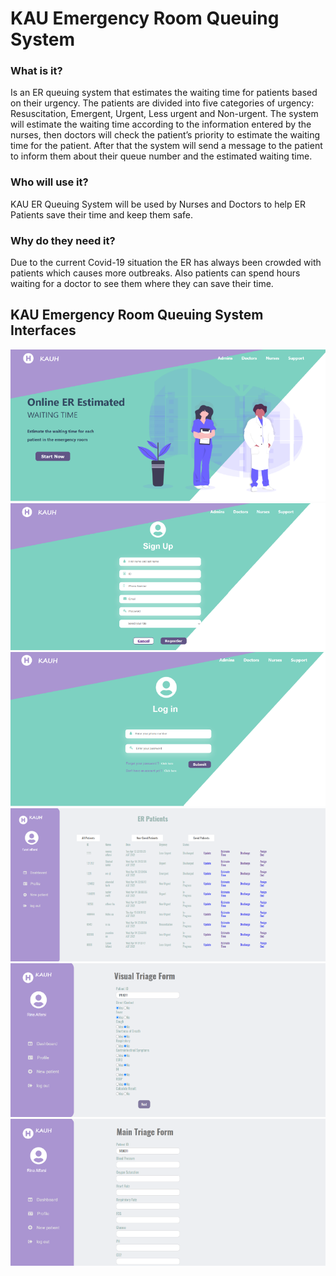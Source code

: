 # KAU Emergency Room Queuing System

### **What is it?**	
Is an ER queuing system that estimates the waiting time for patients based on their urgency.
The patients are divided into five categories of urgency: Resuscitation, Emergent, Urgent, Less urgent and
Non-urgent.
The system will estimate the waiting time according to the information entered by the
nurses, then doctors will check the patient’s priority to estimate the waiting time for the patient.
After
that the system will send a message to the patient to inform them about their queue number and the
estimated waiting time.

### **Who will use it?**	
KAU ER Queuing System will be used by Nurses and Doctors to help ER Patients save their time and keep them safe.

### **Why do they need it?**	
Due to the current Covid-19 situation the ER has always been crowded with patients which causes
more outbreaks. Also patients can spend hours waiting for a doctor to see them where they can save
their time.

## **KAU Emergency Room Queuing System Interfaces**	
![This is an image](https://github.com/riinaaa/KAU-ER/blob/main/interfaces/LandingPage.png)
![This is an image](https://github.com/riinaaa/KAU-ER/blob/main/interfaces/SignUo.png)
![This is an image](https://github.com/riinaaa/KAU-ER/blob/main/interfaces/Login.png)
![This is an image](https://github.com/riinaaa/KAU-ER/blob/main/interfaces/DashBoard.png)
![This is an image](https://github.com/riinaaa/KAU-ER/blob/main/interfaces/visualTriage.png)
![This is an image](https://github.com/riinaaa/KAU-ER/blob/main/interfaces/MainTriage.png)
